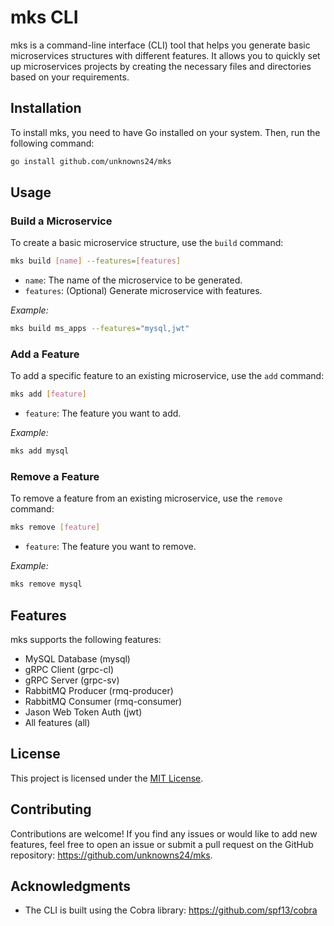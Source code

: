 # mks CLI

mks is a command-line interface (CLI) tool that helps you generate basic microservices structures with different features. It allows you to quickly set up microservices projects by creating the necessary files and directories based on your requirements.

## Installation

To install mks, you need to have Go installed on your system. Then, run the following command:

```sh
go install github.com/unknowns24/mks
```

## Usage

### Build a Microservice

To create a basic microservice structure, use the `build` command:

```sh
mks build [name] --features=[features]

```

-   `name`: The name of the microservice to be generated.
-   `features`: (Optional) Generate microservice with features.

_Example:_

```sh
mks build ms_apps --features="mysql,jwt"

```

### Add a Feature

To add a specific feature to an existing microservice, use the `add` command:

```sh
mks add [feature]

```

-   `feature`: The feature you want to add.

_Example:_

```sh
mks add mysql

```

### Remove a Feature

To remove a feature from an existing microservice, use the `remove` command:

```sh
mks remove [feature]

```

-   `feature`: The feature you want to remove.

_Example:_

```sh
mks remove mysql

```

## Features

mks supports the following features:

-   MySQL Database (mysql)
-   gRPC Client (grpc-cl)
-   gRPC Server (grpc-sv)
-   RabbitMQ Producer (rmq-producer)
-   RabbitMQ Consumer (rmq-consumer)
-   Jason Web Token Auth (jwt)
-   All features (all)

## License

This project is licensed under the [MIT License](LICENSE).

## Contributing

Contributions are welcome! If you find any issues or would like to add new features, feel free to open an issue or submit a pull request on the GitHub repository: https://github.com/unknowns24/mks.

## Acknowledgments

-   The CLI is built using the Cobra library: https://github.com/spf13/cobra
